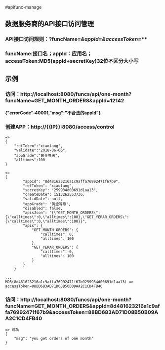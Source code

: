 #apifunc-manage

## 数据服务商的API接口访问管理

### API接口访问规则：?funcName=***&appId=****&accessToken=***

### funcName:接口名；appId：应用名；accessToken:MD5(appId+secretKey)32位不区分大小写

## 示例

### 访问：http://localhost:8080/funcs/api/one-month?funcName=GET_MONTH_ORDERS&appId=12142
#### {"errorCode":40001,"msg":"不合法的appId"}

### 创建APP：http://{{IP}}:8080/access/control
    =>
    {
		"refToken":"xiaolang",
		"validate":"2018-06-06",
		"appGrade":"黄金等级",
		"alltimes":100
	}
	
	<=
	{
		    "appId": "8d481623216a1c9affa76992471f67b9",
		    "refToken": "xiaolang",
		    "secretKey": "259934d00691d1aa13",
		    "createDate": 1513262553736,
		    "validDate": null,
		    "appGrade": "黄金等级",
		    "disabled": false,
		    "apisJson": "{\"GET_MONTH_ORDERS\":{\"calltimes\":0,\"alltimes\":100},\"GET_YERAR_ORDERS\":{\"calltimes\":0,\"alltimes\":100}}",
		    "apis": {
		        "GET_MONTH_ORDERS": {
		            "calltimes": 0,
		            "alltimes": 100
		        },
		        "GET_YERAR_ORDERS": {
		            "calltimes": 0,
		            "alltimes": 100
		        }
		    }
		}
	
	...
	MD5(8d481623216a1c9affa76992471f67b9259934d00691d1aa13) => 	accessToken=88BD683AD71D08B50B09AA2C1CD4FB40
	
### 访问：http://localhost:8080/funcs/api/one-month?funcName=GET_MONTH_ORDERS&appId=8d481623216a1c9affa76992471f67b9&accessToken=88BD683AD71D08B50B09AA2C1CD4FB40
    => 成功
	{
	    "msg": "you get orders of one month"
	}